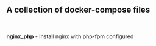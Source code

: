 <h2>A collection of docker-compose files</h2><br />

**nginx_php** - Install nginx with php-fpm configured<br />
